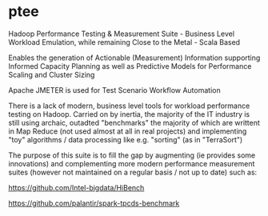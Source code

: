 # ptee
Hadoop Performance Testing & Measurement Suite - Business Level Workload Emulation, while remaining Close to the Metal - Scala Based

Enables the generation of Actionable (Measurement) Information supporting Informed Capacity Planning as well as Predictive Models for Performance Scaling and Cluster Sizing  

Apache JMETER is used for Test Scenario Workflow Automation

There is a lack of modern, business level tools for workload performance testing on Hadoop. Carried on by inertia, the majority 
of the IT industry is still using archaic, outadted "benchmarks" the majority of which are writtent in Map Reduce 
(not used almost at all in real projects) and implementing "toy" algorithms / data processing like e.g. "sorting" (as in "TerraSort") 

The purpose of this suite is to fill the gap by augmenting (ie provides some innovations) and complementing more modern performance measurement suites (however not maintained on a regular basis / not up to date) such as:

https://github.com/Intel-bigdata/HiBench

https://github.com/palantir/spark-tpcds-benchmark 
